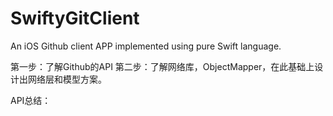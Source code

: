 # SwiftyGitClient
An iOS Github client APP implemented using pure Swift language.

第一步：了解Github的API
第二步：了解网络库，ObjectMapper，在此基础上设计出网络层和模型方案。

API总结：
